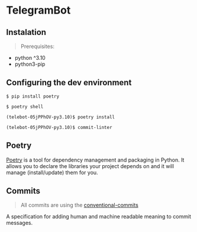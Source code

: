 # TelegramBot

## Instalation

> Prerequisites:

-   python ^3.10
-   python3-pip

## Configuring the dev environment

```shell
$ pip install poetry

$ poetry shell

(telebot-05jPPhOV-py3.10)$ poetry install

(telebot-05jPPhOV-py3.10)$ commit-linter
```

## Poetry

[Poetry](https://python-poetry.org/docs/) is a tool for dependency management and packaging in Python. It allows you to declare the libraries your project depends on and it will manage (install/update) them for you.

## Commits

> All commits are using the [conventional-commits](https://www.conventionalcommits.org/en/v1.0.0/)

A specification for adding human and machine readable meaning to commit messages.

<!--
```shell
``` -->
